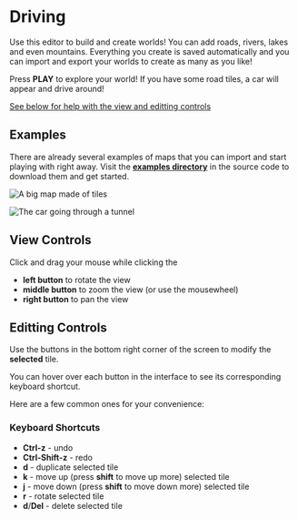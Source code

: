 # Driving
Use this editor to build and create worlds! You can add roads, rivers, lakes and even mountains. Everything you create is saved automatically and you can import and export your worlds to create as many as you like!

Press **PLAY** to explore your world! If you have some road tiles, a car will appear and drive around!

[See below for help with the view and editting controls](#view-controls)

## Examples
There are already several examples of maps that you can import and start playing with right away. Visit the **[examples directory](examples/)** in the source code to download them and get started.

![A big map made of tiles](http://i.imgur.com/6I7djqZ.png)

![The car going through a tunnel](http://i.imgur.com/boPXdSJ.png)

## View Controls
Click and drag your mouse while clicking the

* **left button** to rotate the view
* **middle button** to zoom the view (or use the mousewheel)
* **right button** to pan the view

## Editting Controls
Use the buttons in the bottom right corner of the screen to modify the **selected** tile.

You can hover over each button in the interface to see its corresponding keyboard shortcut.

Here are a few common ones for your convenience:

### Keyboard Shortcuts

* **Ctrl-z** - undo
* **Ctrl-Shift-z** - redo
* **d** - duplicate selected tile
* **k** - move up (press **shift** to move up more) selected tile
* **j** - move down (press **shift** to move down more) selected tile
* **r** - rotate selected tile
* **d**/**Del** - delete selected tile


